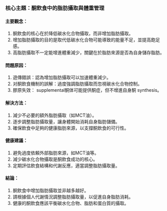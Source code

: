 ### 核心主題：酮飲食中的脂肪攝取與體重管理

#### 主要觀念：
1. 酮飲食的核心在於降低碳水化合物攝取，而非增加脂肪攝取。
2. 增加脂肪攝取的目的是取代低碳水化合物可能導致的能量不足，並提高飽足感。
3. 高脂肪攝取不一定能增進體重減少，關鍵在於脂肪來源是否為自身儲存脂肪。

#### 問題原因：
1. 遊傳錯誤：認為增加脂肪攝取可以加速體重減少。
2. 对酮飲食機制的誤解：過度強調脂肪攝取而忽視碳水化合物控制。
3. 膠原失效： supplemental酮体可能提供酮症，但不增進自身酮 synthesis。

#### 解決方法：
1. 減少不必要的額外脂肪攝取（如MCT油）。
2. 逐步調整脂肪攝取量，讓身體開始消耗自身脂肪儲備。
3. 確保飲食中足夠的健康脂肪來源，以支撐酮飲食的可行性。

#### 健康建議：
1. 避免過度依賴外部脂肪來源，如MCT油等。
2. 減少碳水化合物攝取是酮飲食成功的核心。
3. 定期評估飲食結構和代謝反應，適當調整脂肪攝取量。

#### 結論：
1. 酮飲食中增加脂肪攝取並非越多越好。
2. 請根據個人代謝情況調整脂肪攝取量，以促進自身脂肪消耗。
3. 健康的酮飲食應該平衡碳水化合物、脂肪和蛋白質的攝取。